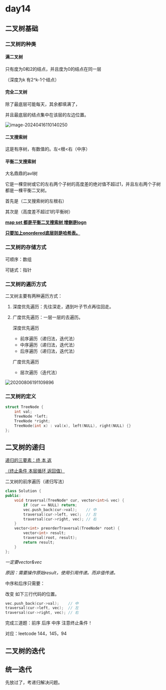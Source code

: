 # day14

## 二叉树基础

### 二叉树的种类

#### 满二叉树

只有度为0和2的结点，并且度为0的结点在同一层

（深度为k 有2^k-1个结点）

#### 完全二叉树

除了最底层可能每天，其余都填满了，

并且最底层的结点集中在该层的左边位置。

![image-20240416110140250](https://cdn.jsdelivr.net/gh/ChristophLevi/AlgorithmPractice@master/image-20240416110140250.png)

#### 二叉搜索树

这是有序树，有数值的。左<根<右（中序）

#### 平衡二叉搜索树

大名鼎鼎的avl树

它是一棵空树或它的左右两个子树的高度差的绝对值不超过1，并且左右两个子树都是一棵平衡二叉树。

首先是（二叉搜索树的左根右）

其次是（高度差不超过1的平衡树）

**<u>map set 都是平衡二叉搜索树 增删是logn</u>**

**<u>只要加上onordered底层则是哈希表。</u>**

### 二叉树的存储方式

可顺序：数组

可链式：指针

### 二叉树的遍历方式

二叉树主要有两种遍历方式：

1. 深度优先遍历：先往深走，遇到叶子节点再往回走。

2. 广度优先遍历：一层一层的去遍历。

   深度优先遍历

   - 前序遍历（递归法，迭代法）
   - 中序遍历（递归法，迭代法）
   - 后序遍历（递归法，迭代法）

   广度优先遍历

   - 层次遍历（迭代法）

![20200806191109896](https://cdn.jsdelivr.net/gh/ChristophLevi/AlgorithmPractice@master/20200806191109896.png)

### 二叉树的定义

```cpp
struct TreeNode {
    int val;
    TreeNode *left;
    TreeNode *right;
    TreeNode(int x) : val(x), left(NULL), right(NULL) {}
};
```

## 二叉树的递归

<u>递归的三要素：终 本 返</u>

<u>（终止条件 本层循环 返回值）</u>

二叉树的前序遍历（递归写法）

```cpp
class Solution {
public:
    void traversal(TreeNode* cur, vector<int>& vec) {
        if (cur == NULL) return;
        vec.push_back(cur->val);    // 中
        traversal(cur->left, vec);  // 左
        traversal(cur->right, vec); // 右
    }
    vector<int> preorderTraversal(TreeNode* root) {
        vector<int> result;
        traversal(root, result);
        return result;
    }
};

```

*一定要vector<int>&vec*

*原因：需要操作原始result，使用引用传递。而非值传递。*

中序和后序只需要：

改变 如下三行代码的位置。

```cpp
vec.push_back(cur->val);    // 中
traversal(cur->left, vec);  // 左
traversal(cur->right, vec); // 右
```

完成三道题：前序 后序 中序 注意终止条件！

对应：leetcode 144，145，94

## 二叉树的迭代

## 统一迭代

先放过了，考递归解决问题。